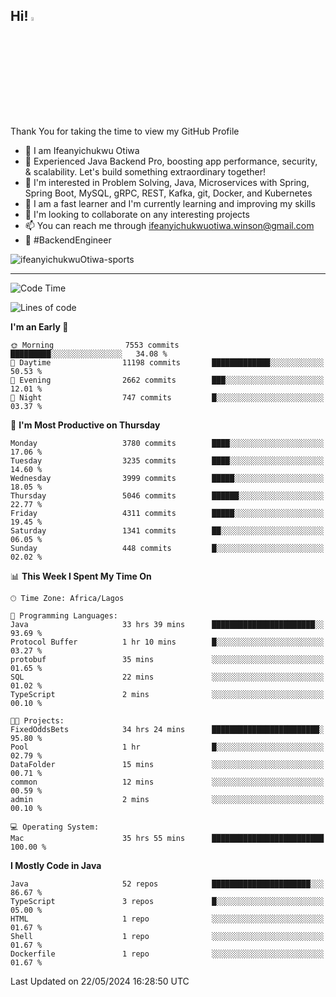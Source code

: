 <!-- BLOG-POST-LIST:START --><!-- BLOG-POST-LIST:END -->

## Hi! <img src="https://media.giphy.com/media/hvRJCLFzcasrR4ia7z/giphy.gif" width="4%"> 

Thank You for taking the time to view my GitHub Profile

- 👋 I am Ifeanyichukwu Otiwa
- 🚀 Experienced Java Backend Pro, boosting app performance, security, & scalability. Let's build something extraordinary together!
- 👀 I'm interested in Problem Solving, Java, Microservices with Spring, Spring Boot, MySQL, gRPC, REST, Kafka, git, Docker, and Kubernetes
- 🌱 I am a fast learner and I'm currently learning and improving my skills
- 💞️ I'm looking to collaborate on any interesting projects
- 📫 You can reach me through ifeanyichukwuotiwa.winson@gmail.com
- 🚀 #BackendEngineer

<p align="left" marginTop="10px"> <img src="https://komarev.com/ghpvc/?username=ifeanyichukwuOtiwa-sports&label=Profile%20views&color=0e75b6&style=for-the-badge" alt="ifeanyichukwuOtiwa-sports" /> </p>

***

<!--START_SECTION:waka-->
![Code Time](http://img.shields.io/badge/Code%20Time-2%2C553%20hrs%2053%20mins-blue)

![Lines of code](https://img.shields.io/badge/From%20Hello%20World%20I%27ve%20Written-5.4%20million%20lines%20of%20code-blue)

**I'm an Early 🐤** 

```text
🌞 Morning                7553 commits        █████████░░░░░░░░░░░░░░░░   34.08 % 
🌆 Daytime                11198 commits       █████████████░░░░░░░░░░░░   50.53 % 
🌃 Evening                2662 commits        ███░░░░░░░░░░░░░░░░░░░░░░   12.01 % 
🌙 Night                  747 commits         █░░░░░░░░░░░░░░░░░░░░░░░░   03.37 % 
```
📅 **I'm Most Productive on Thursday** 

```text
Monday                   3780 commits        ████░░░░░░░░░░░░░░░░░░░░░   17.06 % 
Tuesday                  3235 commits        ████░░░░░░░░░░░░░░░░░░░░░   14.60 % 
Wednesday                3999 commits        █████░░░░░░░░░░░░░░░░░░░░   18.05 % 
Thursday                 5046 commits        ██████░░░░░░░░░░░░░░░░░░░   22.77 % 
Friday                   4311 commits        █████░░░░░░░░░░░░░░░░░░░░   19.45 % 
Saturday                 1341 commits        ██░░░░░░░░░░░░░░░░░░░░░░░   06.05 % 
Sunday                   448 commits         █░░░░░░░░░░░░░░░░░░░░░░░░   02.02 % 
```


📊 **This Week I Spent My Time On** 

```text
🕑︎ Time Zone: Africa/Lagos

💬 Programming Languages: 
Java                     33 hrs 39 mins      ███████████████████████░░   93.69 % 
Protocol Buffer          1 hr 10 mins        █░░░░░░░░░░░░░░░░░░░░░░░░   03.27 % 
protobuf                 35 mins             ░░░░░░░░░░░░░░░░░░░░░░░░░   01.65 % 
SQL                      22 mins             ░░░░░░░░░░░░░░░░░░░░░░░░░   01.02 % 
TypeScript               2 mins              ░░░░░░░░░░░░░░░░░░░░░░░░░   00.10 % 

🐱‍💻 Projects: 
FixedOddsBets            34 hrs 24 mins      ████████████████████████░   95.80 % 
Pool                     1 hr                █░░░░░░░░░░░░░░░░░░░░░░░░   02.79 % 
DataFolder               15 mins             ░░░░░░░░░░░░░░░░░░░░░░░░░   00.71 % 
common                   12 mins             ░░░░░░░░░░░░░░░░░░░░░░░░░   00.59 % 
admin                    2 mins              ░░░░░░░░░░░░░░░░░░░░░░░░░   00.10 % 

💻 Operating System: 
Mac                      35 hrs 55 mins      █████████████████████████   100.00 % 
```

**I Mostly Code in Java** 

```text
Java                     52 repos            ██████████████████████░░░   86.67 % 
TypeScript               3 repos             █░░░░░░░░░░░░░░░░░░░░░░░░   05.00 % 
HTML                     1 repo              ░░░░░░░░░░░░░░░░░░░░░░░░░   01.67 % 
Shell                    1 repo              ░░░░░░░░░░░░░░░░░░░░░░░░░   01.67 % 
Dockerfile               1 repo              ░░░░░░░░░░░░░░░░░░░░░░░░░   01.67 % 
```




 Last Updated on 22/05/2024 16:28:50 UTC
<!--END_SECTION:waka-->

<!--
<p align="center">
![trophy](https://github-profile-trophy.vercel.app/?username=ifeanyichukwuOtiwa-sports&theme=onedark) (https://github.com/ryo-ma/github-profile-trophy)
</p>
-->

<!---
ifeanyi-otiwa/ifeanyi-otiwa is a ✨ special ✨ repository because its `README.md` (this file) appears on your GitHub profile.
You can click the Preview link to take a look at your changes.
--->

